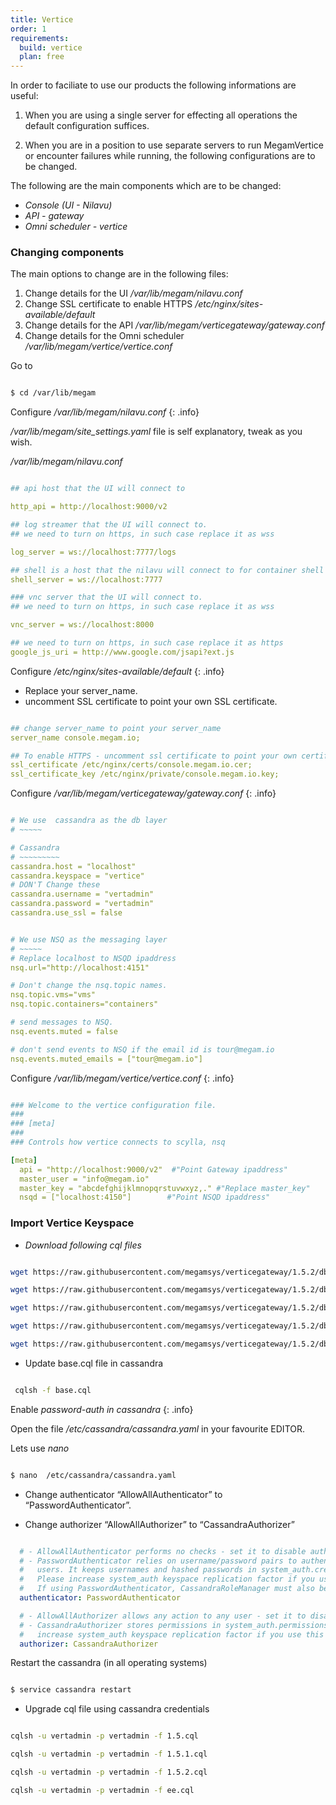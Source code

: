 ```yaml
---
title: Vertice
order: 1
requirements:
  build: vertice
  plan: free
---
```


In order to faciliate to use our products the following informations are useful:

1. When you are using a single server for effecting all operations the  default configuration suffices.

2. When you are in a position to use separate servers to run MegamVertice or encounter failures while running, the following configurations are to be changed.

The following are the main components which are to be changed:

- *Console (UI - Nilavu)*
- *API - gateway*
- *Omni scheduler - vertice*

### Changing components

The main options to change are in the following files:

1. Change details for the UI               */var/lib/megam/nilavu.conf*
2. Change SSL certificate to enable HTTPS  */etc/nginx/sites-available/default*
3. Change details for the API              */var/lib/megam/verticegateway/gateway.conf*
4. Change details for the Omni scheduler   */var/lib/megam/vertice/vertice.conf*

Go to

```bash

$ cd /var/lib/megam

```

Configure */var/lib/megam/nilavu.conf*
{: .info}

*/var/lib/megam/site_settings.yaml* file is self explanatory, tweak as you wish.

*/var/lib/megam/nilavu.conf*

~~~yaml

## api host that the UI will connect to

http_api = http://localhost:9000/v2

## log streamer that the UI will connect to.
## we need to turn on https, in such case replace it as wss

log_server = ws://localhost:7777/logs

## shell is a host that the nilavu will connect to for container shell prombt
shell_server = ws://localhost:7777

### vnc server that the UI will connect to.
## we need to turn on https, in such case replace it as wss

vnc_server = ws://localhost:8000

## we need to turn on https, in such case replace it as https
google_js_uri = http://www.google.com/jsapi?ext.js

~~~

Configure */etc/nginx/sites-available/default*
{: .info}

- Replace your server_name.
- uncomment SSL certificate to point your own SSL certificate.

~~~yaml

## change server_name to point your server_name
server_name console.megam.io;

## To enable HTTPS - uncomment ssl certificate to point your own certificate.
ssl_certificate /etc/nginx/certs/console.megam.io.cer;
ssl_certificate_key /etc/nginx/private/console.megam.io.key;

~~~

Configure */var/lib/megam/verticegateway/gateway.conf*
{: .info}

~~~yaml

# We use  cassandra as the db layer
# ~~~~~

# Cassandra
# ~~~~~~~~~
cassandra.host = "localhost"
cassandra.keyspace = "vertice"
# DON'T Change these
cassandra.username = "vertadmin"
cassandra.password = "vertadmin"
cassandra.use_ssl = false

~~~

~~~yaml

# We use NSQ as the messaging layer
# ~~~~~
# Replace localhost to NSQD ipaddress
nsq.url="http://localhost:4151"

# Don't change the nsq.topic names.
nsq.topic.vms="vms"
nsq.topic.containers="containers"

# send messages to NSQ.
nsq.events.muted = false

# don't send events to NSQ if the email id is tour@megam.io
nsq.events.muted_emails = ["tour@megam.io"]

~~~

Configure */var/lib/megam/vertice/vertice.conf*
{: .info}

~~~yaml

### Welcome to the vertice configuration file.
###
### [meta]
###
### Controls how vertice connects to scylla, nsq

[meta]
  api = "http://localhost:9000/v2"  #"Point Gateway ipaddress"
  master_user = "info@megam.io"
  master_key = "abcdefghijklmnopqrstuvwxyz,." #"Replace master_key"
  nsqd = ["localhost:4150"]        #"Point NSQD ipaddress"

~~~

###  Import Vertice Keyspace

- *Download following cql files*

~~~bash

wget https://raw.githubusercontent.com/megamsys/verticegateway/1.5.2/db/base.cql

wget https://raw.githubusercontent.com/megamsys/verticegateway/1.5.2/db/1.5.cql

wget https://raw.githubusercontent.com/megamsys/verticegateway/1.5.2/db/1.5.1.cql

wget https://raw.githubusercontent.com/megamsys/verticegateway/1.5.2/db/1.5.2.cql

wget https://raw.githubusercontent.com/megamsys/verticegateway/1.5.2/db/ee.cql

~~~

- Update base.cql file in cassandra

~~~bash

 cqlsh -f base.cql

~~~

Enable *password-auth in cassandra*
{: .info}

Open the file */etc/cassandra/cassandra.yaml* in your favourite EDITOR.

Lets use *nano*

~~~bash

$ nano  /etc/cassandra/cassandra.yaml

~~~

- Change authenticator  “AllowAllAuthenticator” to “PasswordAuthenticator”.

- Change authorizer “AllowAllAuthorizer” to “CassandraAuthorizer”

~~~yaml

  # - AllowAllAuthenticator performs no checks - set it to disable authentication.
  # - PasswordAuthenticator relies on username/password pairs to authenticate
  #   users. It keeps usernames and hashed passwords in system_auth.credentials table.
  #   Please increase system_auth keyspace replication factor if you use this authenticator.
  #   If using PasswordAuthenticator, CassandraRoleManager must also be used (see below)
  authenticator: PasswordAuthenticator

  # - AllowAllAuthorizer allows any action to any user - set it to disable authorization.
  # - CassandraAuthorizer stores permissions in system_auth.permissions table. Please
  #   increase system_auth keyspace replication factor if you use this authorizer.
  authorizer: CassandraAuthorizer

~~~


Restart the cassandra (in all operating systems)

~~~bash

$ service cassandra restart

~~~

- Upgrade cql file using cassandra credentials

~~~bash

cqlsh -u vertadmin -p vertadmin -f 1.5.cql

cqlsh -u vertadmin -p vertadmin -f 1.5.1.cql

cqlsh -u vertadmin -p vertadmin -f 1.5.2.cql

cqlsh -u vertadmin -p vertadmin -f ee.cql

~~~
